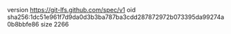 version https://git-lfs.github.com/spec/v1
oid sha256:1dc51e961f7d9da0d3b3ba787ba3cdd287872972b073395da99274a0b8bbfe86
size 2266
